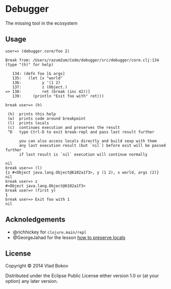# Debugger

The missing tool in the ecosystem

## Usage

```
user=> (debugger.core/foo 2)

Break from: /Users/razum2um/Code/debugger/src/debugger/core.clj:134 (type "(h)" for help)

   134: (defn foo [& args]
   135:   (let [x "world"
   136:         y '(1 2)
   137:         z (Object.)
=> 138:         ret (break (inc 42))]
   139:     (println "Exit foo with" ret)))

break user=> (h)

 (h)  prints this help
 (w)  prints code around breakpoint
 (l)  prints locals
 (c)  continues execution and preserves the result
 ^D   type Ctrl-D to exit break-repl and pass last result further

      you can also access locals directly and build sexp with them
      any last execution result (but `nil`) before exit will be passed further
      if last result is `nil` execution will continue normally

nil
break user=> (l)
{z #<Object java.lang.Object@6102a1f3>, y (1 2), x world, args (2)}
nil
break user=> z
#<Object java.lang.Object@6102a1f3>
break user=> (first y)
1
break user=> Exit foo with 1
nil
```

## Acknoledgements

- @richhickey for `clojure.main/repl`
- @GeorgeJahad for the lesson [how to preserve locals](https://github.com/GeorgeJahad/debug-repl/blob/master/src/alex_and_georges/debug_repl.clj#L68)

## License

Copyright © 2014 Vlad Bokov

Distributed under the Eclipse Public License either version 1.0 or (at
your option) any later version.
